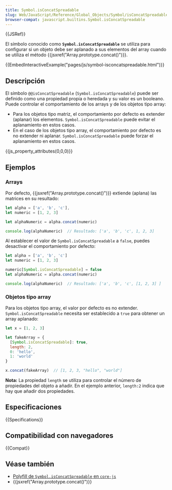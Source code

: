 ```yaml
---
title: Symbol.isConcatSpreadable
slug: Web/JavaScript/Reference/Global_Objects/Symbol/isConcatSpreadable
browser-compat: javascript.builtins.Symbol.isConcatSpreadable
---
```

{{JSRef}}

El símbolo conocido como **`Symbol.isConcatSpreadable`** se utiliza para configurar si un objeto debe ser aplanado a sus elementos del array cuando se utiliza el método {{jsxref("Array.prototype.concat()")}}.

{{EmbedInteractiveExample("pages/js/symbol-isconcatspreadable.html")}}

## Descripción

El símbolo `@@isConcatSpreadable` (`Symbol.isConcatSpreadable`) puede ser definido como una propiedad propia o heredada y su valor es un booleano. Puede controlar el comportamiento de los arrays y de los objetos tipo array:

- Para los objetos tipo matriz, el comportamiento por defecto es extender (aplanar) los elementos. `Symbol.isConcatSpreadable` puede evitar el aplanamiento en estos casos.
- En el caso de los objetos tipo array, el comportamiento por defecto es no extender ni aplanar. `Symbol.isConcatSpreadable` puede forzar el aplanamiento en estos casos.

{{js_property_attributes(0,0,0)}}

## Ejemplos

### Arrays

Por defecto, {{jsxref("Array.prototype.concat()")}} extiende (aplana) las matrices en su resultado:

```js
let alpha = ['a', 'b', 'c'],
let numeric = [1, 2, 3]

let alphaNumeric = alpha.concat(numeric)

console.log(alphaNumeric)  // Resultado: ['a', 'b', 'c', 1, 2, 3]
```

Al establecer el valor de `Symbol.isConcatSpreadable` a `false`, puedes desactivar el comportamiento por defecto:

```js
let alpha = ['a', 'b', 'c']
let numeric = [1, 2, 3]

numeric[Symbol.isConcatSpreadable] = false
let alphaNumeric = alpha.concat(numeric)

console.log(alphaNumeric)  // Resultado: ['a', 'b', 'c', [1, 2, 3] ]
```

### Objetos tipo array

Para los objetos tipo array, el valor por defecto es no extender. `Symbol.isConcatSpreadable` necesita ser establecido a `true` para obtener un array aplanado:

```js
let x = [1, 2, 3]

let fakeArray = {
  [Symbol.isConcatSpreadable]: true,
  length: 2,
  0: 'hello',
  1: 'world'
}

x.concat(fakeArray)  // [1, 2, 3, "hello", "world"]
```

**Nota:** La propiedad `length` se utiliza para controlar el número de propiedades del objeto a añadir. En el ejemplo anterior, `length:2` indica que hay que añadir dos propiedades.

## Especificaciones

{{Specifications}}

## Compatibilidad con navegadores

{{Compat}}

## Véase también

- [Polyfill de `Symbol.isConcatSpreadable` en `core-js`](https://github.com/zloirock/core-js#ecmascript-symbol)
- {{jsxref("Array.prototype.concat()")}}
